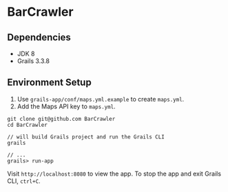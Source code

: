# BarCrawler

## Dependencies

* JDK 8
* Grails 3.3.8

## Environment Setup

1. Use `grails-app/conf/maps.yml.example` to create `maps.yml`.
2. Add the Maps API key to `maps.yml`.

```
git clone git@github.com BarCrawler
cd BarCrawler

// will build Grails project and run the Grails CLI
grails

// ...
grails> run-app
```

Visit `http://localhost:8080` to view the app.
To stop the app and exit Grails CLI, `ctrl+C`.